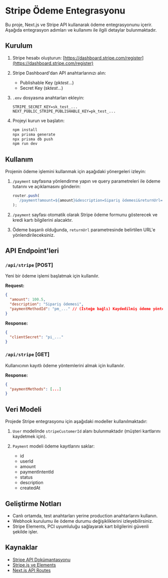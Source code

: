 # Stripe Ödeme Entegrasyonu

Bu proje, Next.js ve Stripe API kullanarak ödeme entegrasyonunu içerir. Aşağıda entegrasyon adımları ve kullanımı ile ilgili detaylar bulunmaktadır.

## Kurulum

1. Stripe hesabı oluşturun: [https://dashboard.stripe.com/register](https://dashboard.stripe.com/register)

2. Stripe Dashboard'dan API anahtarlarınızı alın:

   - Publishable Key (pk*test*...)
   - Secret Key (sk*test*...)

3. `.env` dosyasına anahtarları ekleyin:

   ```env
   STRIPE_SECRET_KEY=sk_test_...
   NEXT_PUBLIC_STRIPE_PUBLISHABLE_KEY=pk_test_...
   ```

4. Projeyi kurun ve başlatın:
   ```bash
   npm install
   npx prisma generate
   npx prisma db push
   npm run dev
   ```

## Kullanım

Projenin ödeme işlemini kullanmak için aşağıdaki yönergeleri izleyin:

1. `/payment` sayfasına yönlendirme yapın ve query parametreleri ile ödeme tutarını ve açıklamasını gönderin:

   ```javascript
   router.push(
     `/payment?amount=${amount}&description=Sipariş ödemesi&returnUrl=/success-page`
   );
   ```

2. `/payment` sayfası otomatik olarak Stripe ödeme formunu gösterecek ve kredi kartı bilgilerini alacaktır.

3. Ödeme başarılı olduğunda, `returnUrl` parametresinde belirtilen URL'e yönlendirileceksiniz.

## API Endpoint'leri

### `/api/stripe` [POST]

Yeni bir ödeme işlemi başlatmak için kullanılır.

**Request:**

```json
{
  "amount": 100.5,
  "description": "Sipariş ödemesi",
  "paymentMethodId": "pm_..." // (İsteğe bağlı) Kaydedilmiş ödeme yöntemi için
}
```

**Response:**

```json
{
  "clientSecret": "pi_..."
}
```

### `/api/stripe` [GET]

Kullanıcının kayıtlı ödeme yöntemlerini almak için kullanılır.

**Response:**

```json
{
  "paymentMethods": [...]
}
```

## Veri Modeli

Projede Stripe entegrasyonu için aşağıdaki modeller kullanılmaktadır:

1. `User` modelinde `stripeCustomerId` alanı bulunmaktadır (müşteri kartlarını kaydetmek için).

2. `Payment` modeli ödeme kayıtlarını saklar:
   - id
   - userId
   - amount
   - paymentIntentId
   - status
   - description
   - createdAt

## Geliştirme Notları

- Canlı ortamda, test anahtarları yerine production anahtarlarını kullanın.
- Webhook kurulumu ile ödeme durumu değişikliklerini izleyebilirsiniz.
- Stripe Elements, PCI uyumluluğu sağlayarak kart bilgilerini güvenli şekilde işler.

## Kaynaklar

- [Stripe API Dokümantasyonu](https://stripe.com/docs/api)
- [Stripe.js ve Elements](https://stripe.com/docs/js)
- [Next.js API Routes](https://nextjs.org/docs/api-routes/introduction)
